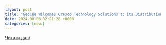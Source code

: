 ```yaml
---
layout: post
title: "GeoCue Welcomes Gresco Technology Solutions to its Distribution Network"
date: 2024-08-06 02:21:28 +0000
categories: [news]
---
```


[Читати далі](https://uasweekly.com/2024/08/05/geocue-welcomes-gresco-technology-solutions-to-its-distribution-network/)

